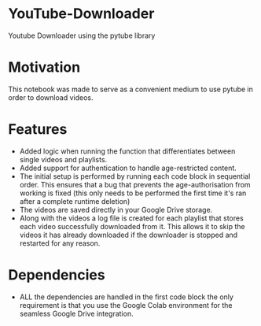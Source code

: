 # YouTube-Downloader
Youtube Downloader using the pytube library
# Motivation
This notebook was made to serve as a convenient medium to use pytube in order to download videos. 
# Features
* Added logic when running the function that differentiates between single videos and playlists.
* Added support for authentication to handle age-restricted content.
* The initial setup is performed by running each code block in sequential order. This ensures that a bug that prevents the age-authorisation from working is fixed (this only needs to be performed the first time it's ran after a complete runtime deletion)
* The videos are saved directly in your Google Drive storage.
* Along with the videos a log file is created for each playlist that stores each video successfully downloaded from it. This allows it to skip the videos it has already downloaded if the downloader is stopped and restarted for any reason.

# Dependencies 
* ALL the dependencies are handled in the first code block the only requirement is that you use the Google Colab environment for the seamless Google Drive integration.
